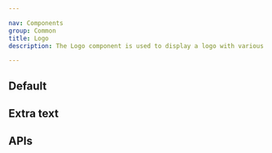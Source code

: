 ```yaml
---

nav: Components
group: Common
title: Logo
description: The Logo component is used to display a logo with various types, including 3D, flat, high-contrast, text, and combined. It can also accept an additional React node to be rendered next to the logo.

---
```


## Default

<code src="./demos/index.tsx" nopadding></code>

## Extra text

<code src="./demos/ExtraText.tsx" nopadding></code>

## APIs

<API></API>
